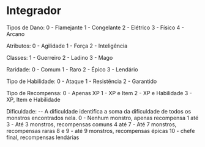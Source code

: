 # Integrador

Tipos de Dano:
0 - Flamejante
1 - Congelante
2 - Elétrico
3 - Físico
4 - Arcano

Atributos:
0 - Agilidade
1 - Força
2 - Inteligência

Classes:
1 - Guerreiro
2 - Ladino 
3 - Mago

Raridade: 
0 - Comum
1 - Raro
2 - Épico
3 - Lendário

Tipo de Habilidade:
0 - Ataque
1 - Resistência
2 - Garantido

Tipo de Recompensa:
0 - Apenas XP
1 - XP e Item
2 - XP e Habilidade
3 - XP, Item e Habilidade

Dificuldade:
-- A dificuldade identifica a soma da dificuldade de todos os monstros encontrados nela.
0 - Nenhum monstro, apenas recompensa
1 até 3 - Até 3 monstros, recompensas comuns
4 até 7 - Até 7 monstros, recompensas raras
8 e 9 - até 9 monstros, recompensas épicas
10 - chefe final, recompensas lendárias